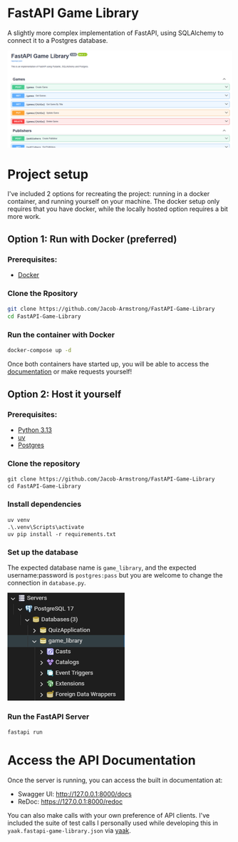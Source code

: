 # FastAPI Game Library

A slightly more complex implementation of FastAPI, using SQLAlchemy to connect it to a Postgres database.

![Documentation](Documentation.png)

# Project setup

I've included 2 options for recreating the project: running in a docker container, and running yourself on your machine. The docker setup only requires that you have docker, while the locally hosted option requires a bit more work.

## Option 1: Run with Docker (preferred)

### Prerequisites:
* [Docker](https://www.docker.com/)

### Clone the Rpository

```bash
git clone https://github.com/Jacob-Armstrong/FastAPI-Game-Library
cd FastAPI-Game-Library
```

### Run the container with Docker
```bash
docker-compose up -d
```
Once both containers have started up, you will be able to access the [documentation](#access-the-api-documentation) or make requests yourself!

## Option 2: Host it yourself

### Prerequisites:
* [Python 3.13](https://www.python.org/downloads/release/python-3130/)
* [uv](https://github.com/astral-sh/uv)
* [Postgres](https://www.postgresql.org/)

### Clone the repository
```
git clone https://github.com/Jacob-Armstrong/FastAPI-Game-Library
cd FastAPI-Game-Library
```

### Install dependencies
```
uv venv
.\.venv\Scripts\activate
uv pip install -r requirements.txt
```

### Set up the database

The expected database name is `game_library`, and the expected username:password is `postgres:pass` but you are welcome to change the connection in `database.py`.

![Postgres Setup](Postgres.png)

### Run the FastAPI Server
```
fastapi run
```

# Access the API Documentation
Once the server is running, you can access the built in documentation at:
* Swagger UI: http://127.0.0.1:8000/docs
* ReDoc: https://127.0.0.1:8000/redoc

You can also make calls with your own preference of API clients. I've included the suite of test calls I personally used while developing this in `yaak.fastapi-game-library.json` via [yaak](https://yaak.app/).